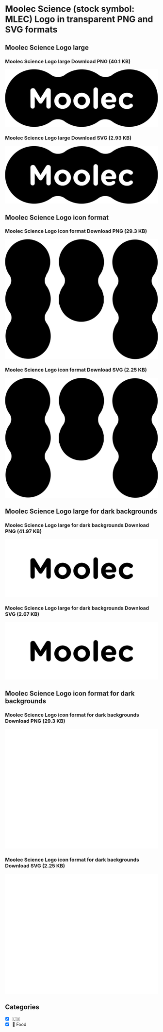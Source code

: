 # Moolec Science (stock symbol: MLEC) Logo in transparent PNG and SVG formats

## Moolec Science Logo large

### Moolec Science Logo large Download PNG (40.1 KB)

![Moolec Science Logo large Download PNG (40.1 KB)](/img/orig/MLEC_BIG-1b10f419.png)

### Moolec Science Logo large Download SVG (2.93 KB)

![Moolec Science Logo large Download SVG (2.93 KB)](/img/orig/MLEC_BIG-6016855d.svg)

## Moolec Science Logo icon format

### Moolec Science Logo icon format Download PNG (29.3 KB)

![Moolec Science Logo icon format Download PNG (29.3 KB)](/img/orig/MLEC-2887a5d4.png)

### Moolec Science Logo icon format Download SVG (2.25 KB)

![Moolec Science Logo icon format Download SVG (2.25 KB)](/img/orig/MLEC-8748131b.svg)

## Moolec Science Logo large for dark backgrounds

### Moolec Science Logo large for dark backgrounds Download PNG (41.97 KB)

![Moolec Science Logo large for dark backgrounds Download PNG (41.97 KB)](/img/orig/MLEC_BIG.D-e0b00839.png)

### Moolec Science Logo large for dark backgrounds Download SVG (2.67 KB)

![Moolec Science Logo large for dark backgrounds Download SVG (2.67 KB)](/img/orig/MLEC_BIG.D-5d76ad47.svg)

## Moolec Science Logo icon format for dark backgrounds

### Moolec Science Logo icon format for dark backgrounds Download PNG (29.3 KB)

![Moolec Science Logo icon format for dark backgrounds Download PNG (29.3 KB)](/img/orig/MLEC.D-5a882164.png)

### Moolec Science Logo icon format for dark backgrounds Download SVG (2.25 KB)

![Moolec Science Logo icon format for dark backgrounds Download SVG (2.25 KB)](/img/orig/MLEC.D-4052f418.svg)



## Categories
- [x] 🇱🇺
- [x] 🍴 Food

